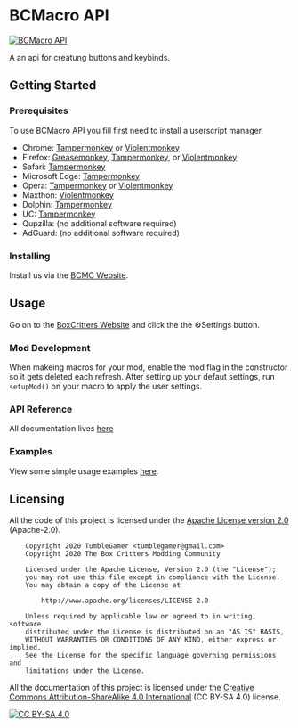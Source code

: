 # BCMacro API
[![BCMacro API](https://api.boxcrittersmods.ga/button/bcmacro-api)](https://boxcrittersmods.ga/mods/bcmacro-api/)

A an api for creatung buttons and keybinds.

## Getting Started
### Prerequisites
To use BCMacro API you fill first need to install a userscript manager.
-   Chrome: [Tampermonkey](https://chrome.google.com/webstore/detail/tampermonkey/dhdgffkkebhmkfjojejmpbldmpobfkfo) or [Violentmonkey](https://chrome.google.com/webstore/detail/violent-monkey/jinjaccalgkegednnccohejagnlnfdag)
-   Firefox: [Greasemonkey](https://addons.mozilla.org/firefox/addon/greasemonkey/), [Tampermonkey](https://addons.mozilla.org/firefox/addon/tampermonkey/), or [Violentmonkey](https://addons.mozilla.org/firefox/addon/violentmonkey/)
-   Safari: [Tampermonkey](http://tampermonkey.net/?browser=safari)
-   Microsoft Edge: [Tampermonkey](https://www.microsoft.com/store/p/tampermonkey/9nblggh5162s)
-   Opera: [Tampermonkey](https://addons.opera.com/extensions/details/tampermonkey-beta/) or [Violentmonkey](https://addons.opera.com/extensions/details/violent-monkey/)
-   Maxthon: [Violentmonkey](http://extension.maxthon.com/detail/index.php?view_id=1680)
-   Dolphin: [Tampermonkey](https://play.google.com/store/apps/details?id=net.tampermonkey.dolphin)
-   UC: [Tampermonkey](https://play.google.com/store/apps/details?id=net.tampermonkey.uc)
-   Qupzilla: (no additional software required)
-   AdGuard: (no additional software required)
### Installing
Install us via the [BCMC Website](https://boxcrittersmods.ga/mods/bcmacro-api/).
## Usage
Go on to the [BoxCritters Website](https://boxcritters.com) and click the the ⚙️Settings button.
### Mod Development
When makeing macros for your mod, enable the mod flag in the constructor so it gets deleted each refresh. After setting up your defaut settings, run `setupMod()` on your macro to apply the user settings.
### API Reference
All documentation lives [here](http://github.boxcrittersmods.ga/bcmacroapi)
### Examples
View some simple usage examples [here](https://github.com/boxcritters/bcmacroapi/tree/master/test).

## Licensing
All the code of this project is licensed under the [Apache License version 2.0](https://github.com/boxcritters/bcmacroapi/blob/master/LICENSE) (Apache-2.0).

```license
	Copyright 2020 TumbleGamer <tumblegamer@gmail.com>
	Copyright 2020 The Box Critters Modding Community

	Licensed under the Apache License, Version 2.0 (the "License");
	you may not use this file except in compliance with the License.
	You may obtain a copy of the License at

		http://www.apache.org/licenses/LICENSE-2.0

	Unless required by applicable law or agreed to in writing, software
	distributed under the License is distributed on an "AS IS" BASIS,
	WITHOUT WARRANTIES OR CONDITIONS OF ANY KIND, either express or implied.
	See the License for the specific language governing permissions and
	limitations under the License.
```

All the documentation of this project is licensed under the [Creative Commons Attribution-ShareAlike 4.0 International](https://creativecommons.org/licenses/by-sa/4.0/) (CC BY-SA 4.0) license.

[![CC BY-SA 4.0](https://i.creativecommons.org/l/by-sa/4.0/88x31.png)](https://creativecommons.org/licenses/by-sa/4.0/)
